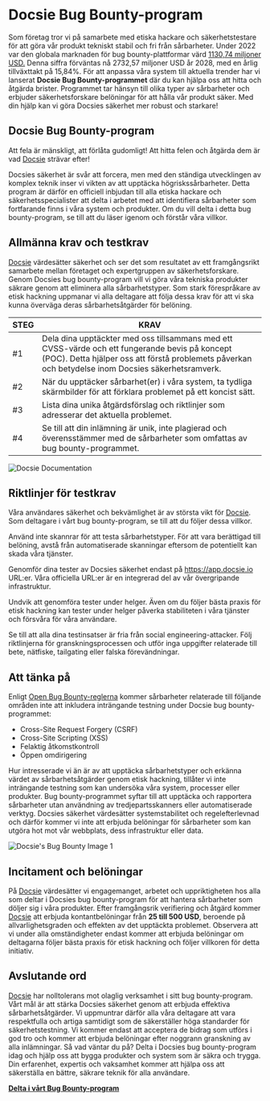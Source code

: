 # Docsie Bug Bounty-program

Som företag tror vi på samarbete med etiska hackare och säkerhetstestare för att göra vår produkt tekniskt stabil och fri från sårbarheter. Under 2022 var den globala marknaden för bug bounty-plattformar värd [1130,74 miljoner USD.](https://www.linkedin.com/pulse/bug-bounty-platforms-market-industry-trends-size/) Denna siffra förväntas nå 2732,57 miljoner USD år 2028, med en årlig tillväxttakt på 15,84%. För att anpassa våra system till aktuella trender har vi lanserat **Docsie Bug Bounty-programmet** där du kan hjälpa oss att hitta och åtgärda brister. Programmet tar hänsyn till olika typer av sårbarheter och erbjuder säkerhetsforskare belöningar för att hålla vår produkt säker. Med din hjälp kan vi göra Docsies säkerhet mer robust och starkare!

## Docsie Bug Bounty-program

Att fela är mänskligt, att förlåta gudomligt! Att hitta felen och åtgärda dem är vad [Docsie](https://www.docsie.io/) strävar efter!

Docsies säkerhet är svår att forcera, men med den ständiga utvecklingen av komplex teknik inser vi vikten av att upptäcka högriskssårbarheter. Detta program är därför en officiell inbjudan till alla etiska hackare och säkerhetsspecialister att delta i arbetet med att identifiera sårbarheter som fortfarande finns i våra system och produkter. Om du vill delta i detta bug bounty-program, se till att du läser igenom och förstår våra villkor.

## Allmänna krav och testkrav

[Docsie](https://site.docsie.io/documentation-collaboration-software) värdesätter säkerhet och ser det som resultatet av ett framgångsrikt samarbete mellan företaget och expertgruppen av säkerhetsforskare. Genom Docsies bug bounty-program vill vi göra våra tekniska produkter säkrare genom att eliminera alla sårbarhetstyper. Som stark förespråkare av etisk hackning uppmanar vi alla deltagare att följa dessa krav för att vi ska kunna överväga deras sårbarhetsåtgärder för belöning.

|STEG|KRAV|
|-|-|
|#1|Dela dina upptäckter med oss tillsammans med ett CVSS-värde och ett fungerande bevis på koncept (POC). Detta hjälper oss att förstå problemets påverkan och betydelse inom Docsies säkerhetsramverk.|
|#2|När du upptäcker sårbarhet(er) i våra system, ta tydliga skärmbilder för att förklara problemet på ett koncist sätt.|
|#3|Lista dina unika åtgärdsförslag och riktlinjer som adresserar det aktuella problemet.|
|#4|Se till att din inlämning är unik, inte plagierad och överensstämmer med de sårbarheter som omfattas av bug bounty-programmet.|

![Docsie Documentation](https://cdn.docsie.io/workspace_PfNzfGj3YfKKtTO4T/doc_QiqgSuNoJpspcExF3/file_lLlyK5bsBLmSL81Su/image1.png)

## Riktlinjer för testkrav

Våra användares säkerhet och bekvämlighet är av största vikt för [Docsie](https://help.docsie.io/). Som deltagare i vårt bug bounty-program, se till att du följer dessa villkor.

Använd inte skannrar för att testa sårbarhetstyper. För att vara berättigad till belöning, avstå från automatiserade skanningar eftersom de potentiellt kan skada våra tjänster.

Genomför dina tester av Docsies säkerhet endast på https://app.docsie.io URL:er. Våra officiella URL:er är en integrerad del av vår övergripande infrastruktur.

Undvik att genomföra tester under helger. Även om du följer bästa praxis för etisk hackning kan tester under helger påverka stabiliteten i våra tjänster och försvåra för våra användare.

Se till att alla dina testinsatser är fria från social engineering-attacker. Följ riktlinjerna för granskningsprocessen och utför inga uppgifter relaterade till bete, nätfiske, tailgating eller falska förevändningar.

## Att tänka på

Enligt [Open Bug Bounty-reglerna](https://www.openbugbounty.org/about/) kommer sårbarheter relaterade till följande områden inte att inkludera inträngande testning under Docsie bug bounty-programmet:

* Cross-Site Request Forgery (CSRF)
* Cross-Site Scripting (XSS)
* Felaktig åtkomstkontroll
* Öppen omdirigering

Hur intresserade vi än är av att upptäcka sårbarhetstyper och erkänna värdet av sårbarhetsåtgärder genom etisk hackning, tillåter vi inte inträngande testning som kan undersöka våra system, processer eller produkter. Bug bounty-programmet syftar till att upptäcka och rapportera sårbarheter utan användning av tredjepartsskanners eller automatiserade verktyg. Docsies säkerhet värdesätter systemstabilitet och regelefterlevnad och därför kommer vi inte att erbjuda belöningar för sårbarheter som kan utgöra hot mot vår webbplats, dess infrastruktur eller data.

![Docsie's Bug Bounty Image 1](https://cdn.docsie.io/workspace_PfNzfGj3YfKKtTO4T/doc_QiqgSuNoJpspcExF3/file_92YXHMuv70HS79wi3/image2.png)

## Incitament och belöningar

På [Docsie](https://www.docsie.io/demo/) värdesätter vi engagemanget, arbetet och uppriktigheten hos alla som deltar i Docsies bug bounty-program för att hantera sårbarheter som döljer sig i våra produkter. Efter framgångsrik verifiering och åtgärd kommer [Docsie](https://app.docsie.io/login/#/) att erbjuda kontantbelöningar från **25 till 500 USD**, beroende på allvarlighetsgraden och effekten av det upptäckta problemet. Observera att vi under alla omständigheter endast kommer att erbjuda belöningar om deltagarna följer bästa praxis för etisk hackning och följer villkoren för detta initiativ.

## Avslutande ord

[Docsie](https://help.docsie.io/) har nolltolerans mot olaglig verksamhet i sitt bug bounty-program. Vårt mål är att stärka Docsies säkerhet genom att erbjuda effektiva sårbarhetsåtgärder. Vi uppmuntrar därför alla våra deltagare att vara respektfulla och artiga samtidigt som de säkerställer höga standarder för säkerhetstestning. Vi kommer endast att acceptera de bidrag som utförs i god tro och kommer att erbjuda belöningar efter noggrann granskning av alla inlämningar. Så vad väntar du på? Delta i Docsies bug bounty-program idag och hjälp oss att bygga produkter och system som är säkra och trygga. Din erfarenhet, expertis och vaksamhet kommer att hjälpa oss att säkerställa en bättre, säkrare teknik för alla användare.

**[Delta i vårt Bug Bounty-program](https://www.openbugbounty.org/bugbounty/docsie2/)**